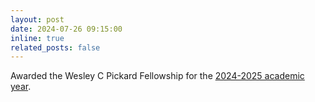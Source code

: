 ```yaml
---
layout: post
date: 2024-07-26 09:15:00
inline: true
related_posts: false
---
```


Awarded the Wesley C Pickard Fellowship for the [2024-2025 academic year](https://news.engineering.pitt.edu/six-bioe-graduate-students-receive-internal-fellowships/). 